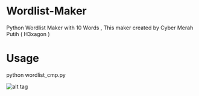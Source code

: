 # Wordlist-Maker
Python Wordlist Maker with 10 Words , This maker created by Cyber Merah Putih ( H3xagon )

# Usage
python wordlist_cmp.py

![alt tag](https://raw.githubusercontent.com/username/projectname/branch/path/to/img.png)
